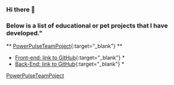 ### Hi there 👋

### Below is a list of educational or pet projects that I have developed."

** [PowerPulseTeamPoject](https://deadmakar.github.io/PowerPulseTeamPoject/){:target="_blank"} **
* [Front-end: link to GitHub](https://github.com/DeadMakar/PowerPulseTeamPoject){:target="_blank"} *
* [Back-End: link to GitHub](https://github.com/DeadMakar/PowerPulseTeamPoject){:target="_blank"} *

<a href="https://deadmakar.github.io/PowerPulseTeamPoject/" target="_blank">PowerPulseTeamPoject</a>

<!--
**kornieiev/kornieiev** is a ✨ _special_ ✨ repository because its `README.md` (this file) appears on your GitHub profile.

Here are some ideas to get you started:

- 🔭 I’m currently working on ...
- 🌱 I’m currently learning ...
- 👯 I’m looking to collaborate on ...
- 🤔 I’m looking for help with ...
- 💬 Ask me about ...
- 📫 How to reach me: ...
- 😄 Pronouns: ...
- ⚡ Fun fact: ...
-->
